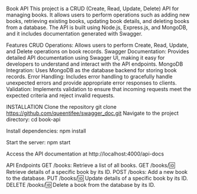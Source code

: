 Book API
This project is a CRUD (Create, Read, Update, Delete) API for managing books. It allows users to perform operations such as adding new books, retrieving existing books, updating book details, and deleting books from a database. The API is built using Node.js, Express.js, and MongoDB, and it includes documentation generated with Swagger.

Features
CRUD Operations: Allows users to perform Create, Read, Update, and Delete operations on book records.
Swagger Documentation: Provides detailed API documentation using Swagger UI, making it easy for developers to understand and interact with the API endpoints.
MongoDB Integration: Uses MongoDB as the database backend for storing book records.
Error Handling: Includes error handling to gracefully handle unexpected errors and provide appropriate error responses to clients.
Validation: Implements validation to ensure that incoming requests meet the expected criteria and reject invalid requests.

INSTALLATION
Clone the repository
git clone https://github.com/queentifee/swagger_doc.git
Navigate to the project directory:
cd book-api

Install dependencies:
npm install

Start the server:
npm start

Access the API documentation at http://localhost:4000/api-docs

API Endpoints
GET /books: Retrieve a list of all books.
GET /books/:id: Retrieve details of a specific book by its ID.
POST /books: Add a new book to the database.
PUT /books/:id: Update details of a specific book by its ID.
DELETE /books/:id: Delete a book from the database by its ID.
